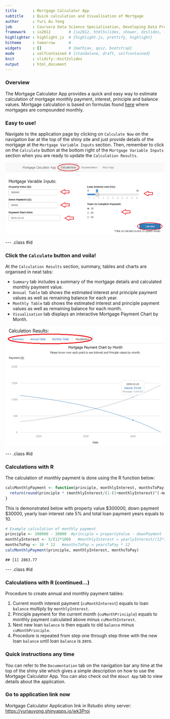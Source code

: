 ```yaml
---
title       : Mortgage Calculator App 
subtitle    : Quick calculation and Visualisation of Mortgage 
author      : Yuri Au Yong
job         : Coursera Data Science Specialisation, Developing Data Products Module Assignment
framework   : io2012        # {io2012, html5slides, shower, dzslides, ...}
highlighter : highlight.js  # {highlight.js, prettify, highlight}
hitheme     : tomorrow      # 
widgets     : []            # {mathjax, quiz, bootstrap}
mode        : selfcontained # {standalone, draft, selfcontained}
knit        : slidify::knit2slides
output      : html_document
---
```


### Overview

The Mortgage Calculator App provides a quick and easy way to estimate calculation of mortgage monthly payment, interest, principle and balance values. Mortgage calculation is based on formulas found [here](http://www.hughcalc.org/formula.php) where mortgages are compounded monthly. 

### Easy to use!

Navigate to the application page by clicking on `Calculate Now` on the navigation bar at the top of the shiny site and just provide details of the mortgage at the `Mortgage Variable Inputs` section. Then, remember to click on the `Calculate` button at the bottom right of the `Mortgage Variable Inputs` section when you are ready to update the `Calculation Results`.

![alt text](assets/img/inputImg.png)

--- .class #id 

### Click the `Calculate` button and voila!  

At the `Calculation Results` section, summary, tables and charts are organised in neat tabs:
- `Summary` tab includes a summary of the mortgage details and calculated monthly payment value.
- `Annual Table` tab shows the estimated interest and principle payment values as well as remaining balance for each year.
- `Monthly Table` tab shows the estimated interest and principle payment values as well as remaining balance for each month.
- `Visualisation` tab displays an interactive Mortgage Payment Chart by Month.

![alt text](assets/img/outputTabs.png)

--- .class #id 

### Calculations with R

The calculation of monthly payment is done using the R function below:


```r
calcMonthlyPayment <- function(principle, monthlyInterest, monthsToPay) {
  return(round(principle * (monthlyInterest/(1-(1+monthlyInterest)^(-monthsToPay))), digits = 2))
}
```

This is demonstrated below with property value $300000, down payment $30000, yearly loan interest rate 5% and total loan payment years equals to 10.


```r
# Example calculation of monthly payment
principle <- 300000 - 30000  #principle = propertyValue - downPayment
monthlyInterest <- 5/(12*100)   #monthlyInterest = yearlyInterest/(12*100) 
monthsToPay <- 10 * 12   #monthsToPay = yearsToPay * 12
calcMonthlyPayment(principle, monthlyInterest, monthsToPay)
```

```
## [1] 2863.77
```

--- .class #id 

### Calculations with R (continued...)

Procedure to create annual and monthly payment tables:

1. Current month interest payment (`cuMonthInterest`) equals to loan `balance` multiply by `monthlyInterest`.
2. Principle payment for the current month (`cuMonthPrinciple`) equals to monthly payment calculated above minus `cuMonthInterest`.
3. Next new loan `balance` is then equals to old `balance` minus `cuMonthPrinciple`.
4. Procedure is repeated from step one through step three with the new loan `balance` until loan `balance` is zero. 


### Quick instructions any time

You can refer to the `Documentation` tab on the navigation bar any time at the top of the shiny site which gives a simple description on how to use the Mortgage Calculator App. You can also check out the `About App` tab to view details about the application.


### Go to application link now

Mortgage Calculator Application link in Rstudio shiny server: https://yuriauyong.shinyapps.io/wk3Proj
